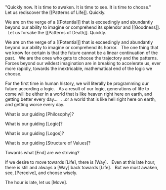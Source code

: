 


"Quickly now. It is time to awaken. It is time to see. It is time to choose."
 
Let us rediscover the [[Patterns of Life]]. Quickly.

We are on the verge of a [[Potential]] that is exceedingly and abundantly beyond our ability to imagine or comprehend its splendor and [[Goodness]].
 
Let us forsake the [[Patterns of Death]]. Quickly. 

We are on the verge of a [[Potential]] that is exceedingly and abundantly beyond our ability to imagine or comprehend its horror. 
 
The one thing that we know for certain is that the future cannot be a linear continuation of the past. 
 
We are the ones who gets to choose the trajectory and the patterns.
 
Forces beyond our wildest imagination are in breaking to accelerate us, ever more rapidly, towards the inextricable, mathematical end of the logic we choose. 

For the first time in human history, we will literally be programming our future according a logic. 
 
As a result of our logic, generations of life to come will be either in a world that is like heaven right here on earth, and getting better every day…
 
…or a world that is like hell right here on earth, and getting worse every day. 

What is our guiding [Philosophy]? 

What is our guiding [Logic]? 

What is our guiding [Logos]? 

What is our guiding [Structure of Values]? 

Towards what [End] are we striving? 

If we desire to move towards [Life], there is [Way]. 
 
Even at this late hour, there is still and always a [Way] back towards [Life]. 
 
But we must awaken, see, [Perceive], and choose wisely. 

The hour is late, let us [Move]. 
